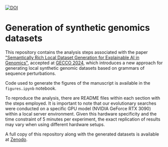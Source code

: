 [![DOI](https://zenodo.org/badge/DOI/10.5281/zenodo.10607869.svg)](https://doi.org/10.5281/zenodo.10607869)

# Generation of synthetic genomics datasets

This repository contains the analysis steps associated with the paper ["Semantically Rich Local Dataset Generation for Explainable AI in Genomics"](https://doi.org/10.1145/3638529.3653990), accepted at [GECCO 2024](https://gecco-2024.sigevo.org/HomePage), which introduces a new approach for generating local synthetic genomic datasets based on grammars of sequence perturbations.

Code used to generate the figures of the manuscript is available in the `figures.ipynb` notebook. 

To reproduce the analysis, there are README files within each section with the steps employed. It is important to note that our evolutionary searches were conducted on a specific GPU model (NVIDIA GeForce RTX 3090) within a local server environment. Given this hardware specificity and the time constraint of 5 minutes per experiment, the exact replication of results may vary when using different hardware setups.

A full copy of this repository along with the generated datasets is available at [Zenodo](https://zenodo.org/records/10607869).
